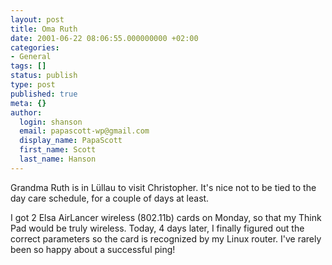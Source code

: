 ```yaml
---
layout: post
title: Oma Ruth
date: 2001-06-22 08:06:55.000000000 +02:00
categories:
- General
tags: []
status: publish
type: post
published: true
meta: {}
author:
  login: shanson
  email: papascott-wp@gmail.com
  display_name: PapaScott
  first_name: Scott
  last_name: Hanson
---
```

<p>Grandma Ruth is in Lüllau to visit Christopher. It's nice not to be tied to the day care schedule, for a couple of days at least.</p>
<p>I got 2 Elsa AirLancer wireless (802.11b) cards on Monday, so that my Think Pad would be truly wireless. Today, 4 days later, I finally figured out the correct parameters so the card is recognized by my Linux router. I've rarely been so happy about a successful ping!</p>
